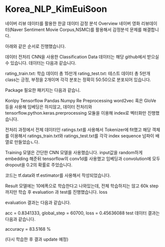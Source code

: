 # Korea_NLP_KimEuiSoon #

네이버 리뷰 데이터를 활용한 한글 데이터 감정 분석
Overview
네이버 영화 리뷰데이터(Naver Sentiment Movie Corpus,NSMC)를 활용해서 감정분석 문제를 해결합니다.

아래와 같은 순서로 진행했습니다.

데이터 전처리
CNN을 사용한 Classification
Data
데이터는 해당 github에서 받으실 수 있습니다. 데이터는 다음과 같습니다.

rating_train.txt: 학습 데이터 총 15만개
rating_test.txt: 테스트 데이터 총 5만개
class는 긍정, 부정을 2개이며 각각 분포는 정확히 50:50으로 분포되어 있습니다.

Package
필요한 패키지는 다음과 같습니.

Konlpy
Tensorflow
Pandas
Numpy
Re
Preprocessing
word2vec 혹은 GloVe 등을 사용해 임베딩은 하지않고, 데이터 전처리와 tensorflow.python.keras.prerprocessing 모듈을 이용해 index로 벡터화만 진행했습니다.

전처리 과정에서 전체 데이터인 ratings.txt를 사용해서 Tokenizer에 fit했고 해당 객체를 이용해서 ratings_train.txt와 ratings_test.txt를 각각 index sequence 넘파이 배열로 만들었습ㄴ다.

Training
모델은 간단한 CNN 모델을 사용했습니다. input값을 random하게 embedding 해준뒤 tensorflow의 conv1d를 사용했고 임베딩과 convolution에 모두 dropout을 0.2의 확률로 주었습니다.

코드는 tf.data와 tf.estimator를 사용해서 작성되었습니다.

Result
모델에는 10에폭으로 학습한다고 나와있는데, 전체 학습하지는 않고 60k step까지만 학습 후 evaluation 과 test를 진행했습니다. loss

evaluation 결과는 다음과 같습니다.

acc = 0.8341333, global_step = 60700, loss = 0.45636088
test 데이터 결과는 다음과 같습니다.

accuracy = 83.5168 %

(다시 학습한 후 결과 update 예정)
